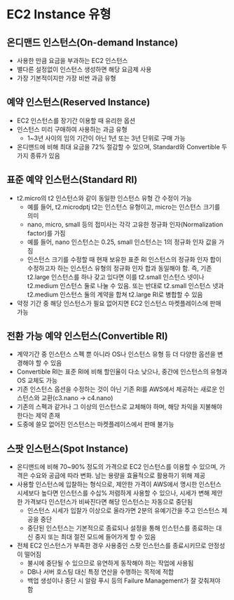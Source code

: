 # EC2 Instance 유형

## 온디맨드 인스턴스(On-demand Instance)
- 사용한 만큼 요금을 부과하는 EC2 인스턴스
- 별다른 설정없이 인스턴스 생성하면 해당 요금제 사용
- 가장 기본적이지만 가장 비싼 과금 유형

## 예약 인스턴스(Reserved Instance)
- EC2 인스턴스를 장기간 이용할 때 유리한 옵션
- 인스턴스 미리 구매하여 사용하는 과금 유형
  - 1~3년 사이의 임의 기간이 아닌 1년 또는 3년 단위로 구매 가능
- 온디맨드에 비해 최대 요금을 72% 절감할 수 있으며, Standard와 Convertible 두 가지 종류가 있음

## 표준 예약 인스턴스(Standard RI)
- t2.micro의 t2 인스턴스와 같이 동일한 인스턴스 유형 간 수정이 가능
  - 예를 들어, t2.microdptj t2는 인스턴스 유형이고, micro는 인스턴스 크기를 의미
  - nano, micro, small 등의 접미사는 각각 고유한 정규화 인자(Normalization factor)를 가짐
  - 예를 들어, nano 인스턴스는 0.25, small 인스턴스는 1의 정규화 인자 값을 가짐
  - 인스턴스 크기를 수정할 때 현재 보유한 표준 RI 인스턴스의 정규화 인자 합이 수정하고자 하는 인스턴스 유형의 정규화 인자 합과 동일해야 함. 즉, 기존 t2.large 인스턴스를 하나 갖고 있다면 이를 t2.small 인스턴스 넷이나 t2.medium 인스턴스 둘로 나눌 수 있음. 또는 반대로 t2.small 인스턴스 넷과 t2.medium 인스턴스 둘의 계약을 합쳐 t2.large RI로 병합할 수 있음
- 약정 기간 중 해당 인스턴스가 필요 없어지면 EC2 인스턴스 마켓플레이스에 판매 가능

## 전환 가능 예약 인스턴스(Convertible RI)
- 계약기간 중 인스턴스 스펙 뿐 아니라 OS나 인스턴스 유형 등 더 다양한 옵션을 변경해야 할 수 있음
- Convertible RI는 표준 RI에 비해 할인율이 다소 낮으나, 중간에 인스턴스의 유형과 OS 교체도 가능
- 기존 인스턴스 옵션을 수정하는 것이 아닌 기존 RI를 AWS에서 제공하는 새로운 인스턴스와 교환(c3.nano → c4.nano) 
- 기존의 스펙과 같거나 그 이상의 인스턴스로 교체해야 하며, 해당 차익을 지불해야 한다는 제약 존재
- 도중에 쓸모 없어진 인스턴스는 마켓플레이스에서 판매 불가능

## 스팟 인스턴스(Spot Instance)
- 온디맨드에 비해 70~90% 정도의 가격으로 EC2 인스턴스를 이용할 수 있으며, 가격은 수요와 공급에 따라 변화. 남는 용량을 효율적으로 활용하기 위해 제공
- 사용할 인스턴스에 입찰하는 형식으로, 제안한 가격이 AWS에서 명시한 인스턴스 시세보다 높다면 인스턴스를 수십% 저렴하게 사용할 수 있으나, 시세가 변해 제안한 가격보다 인스턴스가 비싸진다면 해당 인스턴스는 자동으로 중단됨
  - 인스턴스 시세가 입찰가 이상으로 올라가면 2분의 유예기간을 주고 인스턴스 제공을 중단
  - 중단된 인스턴스는 기본적으로 종료되나 설정을 통해 인스턴스를 종료하는 대신 중지 또는 최대 절전 모드에 들어가게 할 수 있음
- 전체 EC2 인스턴스가 부족한 경우 사용중인 스팟 인스턴스를 종료시키므로 안정성이 떨어짐
  - 불시에 중단될 수 있으므로 유연하게 동작해야 하는 작업에 사용됨
  - DB나 서버 호스팅 대신 특정 연산을 수행하는 목적에 적합
  - 백업 생성이나 중단 시 알람 푸시 등의 Failure Management가 잘 갖춰져야 함

